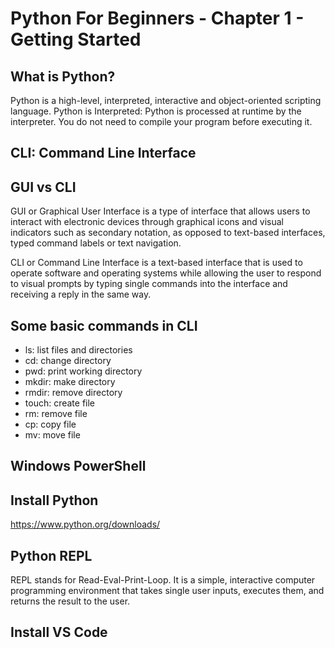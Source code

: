 # Python For Beginners - Chapter 1 - Getting Started


## What is Python?
Python is a high-level, interpreted, interactive and object-oriented scripting language.
Python is Interpreted: Python is processed at runtime by the interpreter. You do not need to compile your program before executing it. 


## CLI: Command Line Interface


## GUI vs CLI
GUI or Graphical User Interface is a type of interface that allows users to interact with electronic devices through graphical icons and visual indicators such as secondary notation, as opposed to text-based interfaces, typed command labels or text navigation.

CLI or Command Line Interface is a text-based interface that is used to operate software and operating systems while allowing the user to respond to visual prompts by typing single commands into the interface and receiving a reply in the same way.



## Some basic commands in CLI
- ls: list files and directories
- cd: change directory
- pwd: print working directory
- mkdir: make directory
- rmdir: remove directory
- touch: create file
- rm: remove file
- cp: copy file
- mv: move file


## Windows PowerShell


## Install Python
 https://www.python.org/downloads/


## Python REPL
REPL stands for Read-Eval-Print-Loop. It is a simple, interactive computer programming environment that takes single user inputs, executes them, and returns the result to the user.



## Install VS Code

